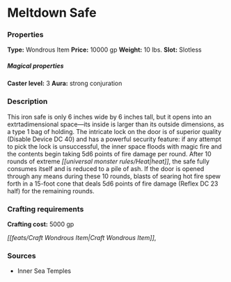 ﻿---
Title: "Meltdown Safe"
Type: "Wondrous Item"
Price: "10000 gp"
Weight: "10 lbs."
Slot: "Slotless"
Caster level: "3"
Aura: "strong conjuration"
Description: |
  "This iron safe is only 6 inches wide by 6 inches tall, but it opens into an extrtadimensional space—its inside is larger than its outside dimensions, as a type 1 _bag of holding_. The intricate lock on the door is of superior quality (Disable Device DC 40) and has a powerful security feature: if any attempt to pick the lock is unsuccessful, the inner space floods with magic fire and the contents begin taking 5d6 points of fire damage per round. After 10 rounds of extreme heat, the safe fully consumes itself and is reduced to a pile of ash. If the door is opened through any means during these 10 rounds, blasts of searing hot fire spew forth in a 15-foot cone that deals 5d6 points of fire damage (Reflex DC 23 half) for the remaining rounds."
Crafting cost: "5000 gp"
Sources: "['Inner Sea Temples']"
---

# Meltdown Safe

### Properties

**Type:** Wondrous Item **Price:** 10000 gp **Weight:** 10 lbs. **Slot:** Slotless

##### Magical properties

**Caster level:** 3 **Aura:** strong conjuration

### Description

This iron safe is only 6 inches wide by 6 inches tall, but it opens into an extrtadimensional space—its inside is larger than its outside dimensions, as a type 1 bag of holding. The intricate lock on the door is of superior quality (Disable Device DC 40) and has a powerful security feature: if any attempt to pick the lock is unsuccessful, the inner space floods with magic fire and the contents begin taking 5d6 points of fire damage per round. After 10 rounds of extreme _[[universal monster rules/Heat|heat]]_, the safe fully consumes itself and is reduced to a pile of ash. If the door is opened through any means during these 10 rounds, blasts of searing hot fire spew forth in a 15-foot cone that deals 5d6 points of fire damage (Reflex DC 23 half) for the remaining rounds.

### Crafting requirements

**Crafting cost:** 5000 gp

_[[feats/Craft Wondrous Item|Craft Wondrous Item]]_,

### Sources

* Inner Sea Temples